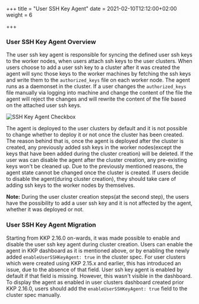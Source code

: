 +++
title = "User SSH Key Agent"
date = 2021-02-10T12:12:00+02:00
weight = 6

+++

### User SSH Key Agent Overview
The user ssh key agent is responsible for syncing the defined user ssh keys to the worker nodes, when users
attach ssh keys to the user clusters. When users choose to add a user ssh key to a cluster after it was created 
the agent will sync those keys to the worker machines by fetching the ssh keys and write them to the `authorized_keys` 
file on each worker node. The agent runs as a daemonset in the cluster. If a user changes the `authorized_keys` file 
manually via logging into machine and change the content of the file the agent will reject the changes and will rewrite 
the content of the file based on the attached user ssh keys.

![SSH Key Agent Checkbox](/img/kubermatic/v2.19/ui/sshkey_agent.png?height=300px&classes=shadow,border "SSH Key Agent Checkbox")

The agent is deployed to the user clusters by default and it is not possible to change whether to deploy it or not once 
the cluster has been created. The reason behind that is, once the agent is deployed after the cluster is created, any 
previously added ssh keys in the worker nodes(except the keys that have been added during the cluster creation) will be 
deleted. If the user was can disable the agent after the cluster creation, any pre-existing keys won't be cleaned up.
Due to the previously mentioned reasons, the agent state cannot be changed once the cluster is created. If users decide 
to disable the agent(during cluster creation), they should take care of adding ssh keys to the worker nodes by themselves.

**Note:**
During the user cluster creation steps(at the second step), the users have the possibility to add a user ssh key and it 
is not affected by the agent, whether it was deployed or not.

### User SSH Key Agent Migration
Starting from KKP 2.16.0 on-wards, it was made possible to enable and disable the user ssh key agent during cluster creation. Users can 
enable the agent in KKP dashboard as it is mentioned above, or by enabling the newly added `enableUserSSHKeyAgent: true` 
in the cluster spec. For user clusters which were created using KKP 2.15.x and earlier, this has introduced an issue, due to 
the absence of that field. User ssh key agent is enabled by default if that field is missing. However, this wasn't visible 
in the dashboard. To display the agent as enabled in user clusters dashboard created prior KKP 2.16.0, users should add the 
`enableUserSSHKeyAgent: true` field to the cluster spec manually.
 